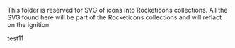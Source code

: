 This folder is reserved for SVG of icons into Rocketicons collections.
All the SVG found here will be part of the Rocketicons collections and will reflact on the ignition.

test11
